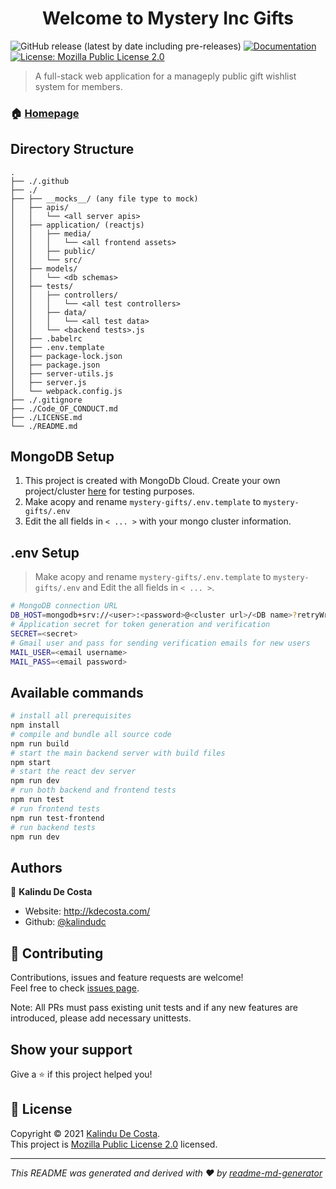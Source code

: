 <h1 align="center">Welcome to Mystery Inc Gifts</h1>
<p>
  <img alt="GitHub release (latest by date including pre-releases)" src="https://img.shields.io/github/v/release/Mystery-Incorporated/mystery-gifts?include_prereleases" >

  <a href="https://github.com/Mystery-Incorporated/mystery-gifts/wiki" target="_blank">
    <img alt="Documentation" src="https://img.shields.io/badge/documentation-yes-brightgreen.svg" />
  </a>

  <a href="https://github.com/Mystery-Incorporated/mystery-gifts/blob/master/LICENSE.md" target="_blank">
    <img alt="License: Mozilla Public License 2.0" src="https://img.shields.io/badge/License-MPL%202.0-brightgreen.svg" />
  </a>
</p>

> A full-stack web application for a manageply public gift wishlist system for members.

### 🏠 [Homepage](https://github.com/Mystery-Incorporated/mystery-gifts)

## Directory Structure

```
.
├── ./.github
├── ./
├── ├── __mocks__/ (any file type to mock)
│   ├── apis/
│   │   └── <all server apis>
│   ├── application/ (reactjs)
│   │   ├── media/
│   │   │   └── <all frontend assets>
│   │   ├── public/
│   │   └── src/
│   ├── models/
│   │   └── <db schemas>
│   ├── tests/
│   │   ├── controllers/
│   │   │   └── <all test controllers>  
│   │   ├── data/
│   │   │   └── <all test data> 
│   │   └── <backend tests>.js
│   ├── .babelrc
│   ├── .env.template
│   ├── package-lock.json
│   ├── package.json
│   ├── server-utils.js
│   ├── server.js
│   └── webpack.config.js
├── ./.gitignore
├── ./Code_OF_CONDUCT.md
├── ./LICENSE.md
└── ./README.md
```

## MongoDB Setup 

1. This project is created with MongoDb Cloud. Create your own project/cluster [here](https://www.mongodb.com/cloud) for testing purposes.
2. Make acopy and rename `mystery-gifts/.env.template` to  `mystery-gifts/.env`
3. Edit the all fields in `< ... >` with your mongo cluster information.

## .env Setup
> Make acopy and rename `mystery-gifts/.env.template` to  `mystery-gifts/.env` and Edit the all fields in `< ... >`.

```sh
# MongoDB connection URL
DB_HOST=mongodb+srv://<user>:<password>@<cluster url>/<DB name>?retryWrites=true
# Application secret for token generation and verification
SECRET=<secret>
# Gmail user and pass for sending verification emails for new users
MAIL_USER=<email username>
MAIL_PASS=<email password>
```

## Available commands

```sh
# install all prerequisites
npm install 
# compile and bundle all source code
npm run build
# start the main backend server with build files
npm start 
# start the react dev server
npm run dev 
# run both backend and frontend tests
npm run test 
# run frontend tests
npm run test-frontend 
# run backend tests
npm run dev 
```

## Authors

👤 **Kalindu De Costa**

* Website: http://kdecosta.com/
* Github: [@kalindudc](https://github.com/kalindudc)

## 🤝 Contributing

Contributions, issues and feature requests are welcome!<br />Feel free to check [issues page](https://github.com/Mystery-Incorporated/mystery-gifts/issues). 

Note: All PRs must pass existing unit tests and if any new features are introduced, please add necessary unittests.

## Show your support

Give a ⭐️ if this project helped you!

## 📝 License

Copyright © 2021 [Kalindu De Costa](https://github.com/kalindudc).<br />
This project is [Mozilla Public License 2.0](https://github.com/Mystery-Incorporated/mystery-gifts/blob/master/LICENSE.md) licensed.

***
_This README was generated and derived with ❤️ by [readme-md-generator](https://github.com/kefranabg/readme-md-generator)_